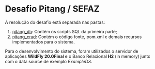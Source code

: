 # Desafio Pitang / SEFAZ

A resolução do desafio está separada nas pastas:

1. [pitang_db](https://github.com/DLira/desafio_pitang/tree/master/pitang_db): Contém os scripts SQL da primeira parte;
1. [pitang_crud](https://github.com/DLira/desafio_pitang/tree/master/pitang_crud): Contém o código fonte, pom.xml e demais recursos implementados para o sistema.

Para o desenvolvimento do sistema, foram utilizados o servidor de aplicações **WildFly 20.0Final** e o Banco Relacional **H2** (in memory) junto com o data source de exemplo _ExampleDS_.

